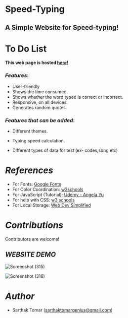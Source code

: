 
# Speed-Typing

## A Simple Website for Speed-typing!

# To Do List

#### This web page is hosted [here!](https://soulking365.github.io/Speed-Typing/)

### *Features*:

* User-friendly
* Shows the time consumed.
* Shows whether the word typed is correct or incorrect.
* Responsive, on all devices.
* Generates random quotes.



### *Features that can be added*:



* Different themes.

* Typing speed calculation.

* Different types of data for test (ex- codes,song etc)


# *References*

* For Fonts: [Google Fonts](https://fonts.googleapis.com/css2?family=Work+Sans:wght@300&display=swap)
* For Color Coordination: [w3schools](https://www.w3schools.com/colors/colors_mixer.asp?colorbottom=000000&colortop=FFFFFF)
* For JavaScript (Tutorial): [Udemy - Angela Yu](https://www.udemy.com/course/the-complete-web-development-bootcamp/)
* For help with CSS: [w3 schools](https://www.w3schools.com/css/)
* For Local Storage: [Web Dev Simplified](https://blog.webdevsimplified.com/2020-08/cookies-localStorage-sessionStorage/)

# *Contributions*

Contributors are welcome!
## *WEBSITE DEMO*

![Screenshot (315)](https://github.com/SoulKing365/Speed-Typing/assets/118292134/21cef32b-77fd-400d-ad80-0a2d29d72a02)

![Screenshot (316)](https://github.com/SoulKing365/Speed-Typing/assets/118292134/a4af1fdc-2caf-4949-8561-4b6a3921b312)

# *Author*

* Sarthak Tomar (sarthaktomargenius@gmail.com)
